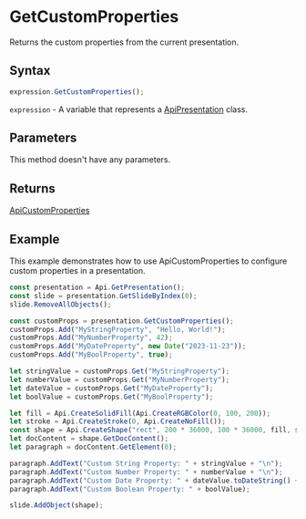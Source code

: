 # GetCustomProperties

Returns the custom properties from the current presentation.

## Syntax

```javascript
expression.GetCustomProperties();
```

`expression` - A variable that represents a [ApiPresentation](../ApiPresentation.md) class.

## Parameters

This method doesn't have any parameters.

## Returns

[ApiCustomProperties](../../ApiCustomProperties/ApiCustomProperties.md)

## Example

This example demonstrates how to use ApiCustomProperties to configure custom properties in a presentation.

```javascript editor-pptx
const presentation = Api.GetPresentation();
const slide = presentation.GetSlideByIndex(0);
slide.RemoveAllObjects();

const customProps = presentation.GetCustomProperties();
customProps.Add("MyStringProperty", "Hello, World!");
customProps.Add("MyNumberProperty", 42);
customProps.Add("MyDateProperty", new Date("2023-11-23"));
customProps.Add("MyBoolProperty", true);

let stringValue = customProps.Get("MyStringProperty");
let numberValue = customProps.Get("MyNumberProperty");
let dateValue = customProps.Get("MyDateProperty");
let boolValue = customProps.Get("MyBoolProperty");

let fill = Api.CreateSolidFill(Api.CreateRGBColor(0, 100, 200));
let stroke = Api.CreateStroke(0, Api.CreateNoFill());
const shape = Api.CreateShape("rect", 200 * 36000, 100 * 36000, fill, stroke);
let docContent = shape.GetDocContent();
let paragraph = docContent.GetElement(0);

paragraph.AddText("Custom String Property: " + stringValue + "\n");
paragraph.AddText("Custom Number Property: " + numberValue + "\n");
paragraph.AddText("Custom Date Property: " + dateValue.toDateString() + "\n");
paragraph.AddText("Custom Boolean Property: " + boolValue);

slide.AddObject(shape);

```
